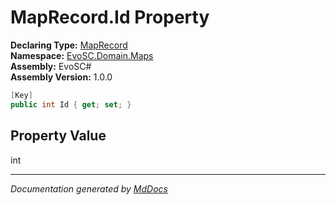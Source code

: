 ﻿<!--  
  <auto-generated>   
    The contents of this file were generated by a tool.  
    Changes to this file may be list if the file is regenerated  
  </auto-generated>   
-->

# MapRecord.Id Property

**Declaring Type:** [MapRecord](../index.md)  
**Namespace:** [EvoSC.Domain.Maps](../../index.md)  
**Assembly:** EvoSC\#  
**Assembly Version:** 1.0.0

```csharp
[Key]
public int Id { get; set; }
```

## Property Value

int

___

*Documentation generated by [MdDocs](https://github.com/ap0llo/mddocs)*
